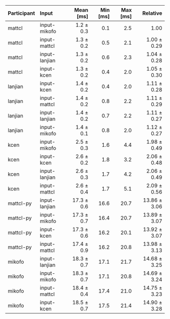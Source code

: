 | Participant | Input | Mean [ms] | Min [ms] | Max [ms] | Relative |
|:---|:---|---:|---:|---:|---:|
| mattcl | input-mikofo | 1.2 ± 0.3 | 0.1 | 2.5 | 1.00 |
| mattcl | input-mattcl | 1.3 ± 0.2 | 0.5 | 2.1 | 1.00 ± 0.29 |
| mattcl | input-lanjian | 1.3 ± 0.2 | 0.6 | 2.3 | 1.04 ± 0.28 |
| mattcl | input-kcen | 1.3 ± 0.2 | 0.4 | 2.0 | 1.05 ± 0.30 |
| lanjian | input-kcen | 1.4 ± 0.2 | 0.4 | 2.0 | 1.11 ± 0.28 |
| lanjian | input-mattcl | 1.4 ± 0.2 | 0.8 | 2.2 | 1.11 ± 0.29 |
| lanjian | input-lanjian | 1.4 ± 0.2 | 0.7 | 2.2 | 1.11 ± 0.27 |
| lanjian | input-mikofo | 1.4 ± 0.1 | 0.8 | 2.0 | 1.12 ± 0.27 |
| kcen | input-mikofo | 2.5 ± 0.3 | 1.6 | 4.4 | 1.98 ± 0.49 |
| kcen | input-kcen | 2.6 ± 0.2 | 1.8 | 3.2 | 2.06 ± 0.48 |
| kcen | input-lanjian | 2.6 ± 0.3 | 1.7 | 4.2 | 2.06 ± 0.49 |
| kcen | input-mattcl | 2.6 ± 0.4 | 1.7 | 5.1 | 2.09 ± 0.56 |
| mattcl-py | input-lanjian | 17.3 ± 0.6 | 16.6 | 20.7 | 13.86 ± 3.06 |
| mattcl-py | input-mikofo | 17.3 ± 0.7 | 16.4 | 20.7 | 13.89 ± 3.07 |
| mattcl-py | input-kcen | 17.3 ± 0.6 | 16.2 | 20.1 | 13.92 ± 3.07 |
| mattcl-py | input-mattcl | 17.4 ± 0.9 | 16.2 | 20.8 | 13.98 ± 3.13 |
| mikofo | input-lanjian | 18.3 ± 0.7 | 17.1 | 21.7 | 14.68 ± 3.25 |
| mikofo | input-mikofo | 18.3 ± 0.7 | 17.1 | 20.8 | 14.69 ± 3.24 |
| mikofo | input-mattcl | 18.4 ± 0.4 | 17.4 | 21.0 | 14.75 ± 3.23 |
| mikofo | input-kcen | 18.5 ± 0.7 | 17.5 | 21.4 | 14.90 ± 3.28 |
